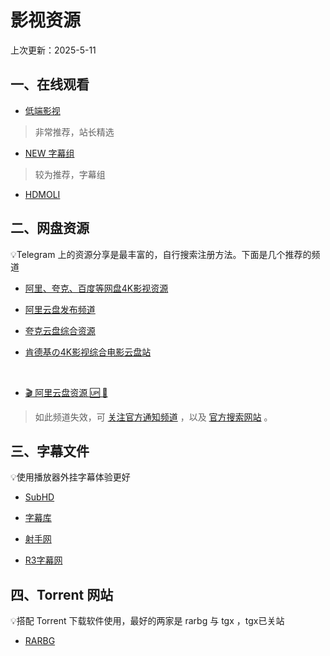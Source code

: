# 影视资源
上次更新：2025-5-11

## 一、在线观看
- [低端影视](https://ddys.pro/) 
> 非常推荐，站长精选
- [NEW 字幕组](http://nz99.xyz/index.html)
> 较为推荐，字幕组
- [HDMOLI](https://www.hdmoli.pro/)

## 二、网盘资源

💡Telegram 上的资源分享是最丰富的，自行搜索注册方法。下面是几个推荐的频道

- [阿里、夸克、百度等网盘4K影视资源](https://t.me/Aliyun_4K_Movies)

- [阿里云盘发布频道](https://t.me/shareAliyun)

- [夸克云盘综合资源](https://t.me/Quark_Movies)

- [肯德基の4K影视综合电影云盘站](https://t.me/XiangxiuNB)

<br>

- [🎬 阿里云盘资源 🆙 🚦](https://t.me/zaihuayun)
> 如此频道失效，可 [关注官方通知频道](https://t.me/yppan) ，以及 [官方搜索网站](https://www.yppan.com/) 。

## 三、字幕文件

💡使用播放器外挂字幕体验更好

- [SubHD](https://subhd.tv/)

- [字幕库](https://srtku.com/)

- [射手网](https://assrt.net/)

- [R3字幕网](https://r3sub.com/)

## 四、Torrent 网站

💡搭配 Torrent 下载软件使用，最好的两家是 rarbg 与 tgx ，tgx已关站

- [RARBG](https://rarbg.hair/)